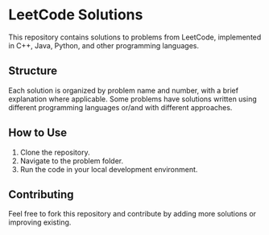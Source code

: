 # LeetCode Solutions

This repository contains solutions to problems from LeetCode, implemented in C++, Java, Python, and other programming languages.

## Structure

Each solution is organized by problem name and number, with a brief explanation where applicable.
Some problems have solutions written using different programming languages or/and with different approaches.

## How to Use

1. Clone the repository.
2. Navigate to the problem folder.
3. Run the code in your local development environment.

## Contributing

Feel free to fork this repository and contribute by adding more solutions or improving existing.


